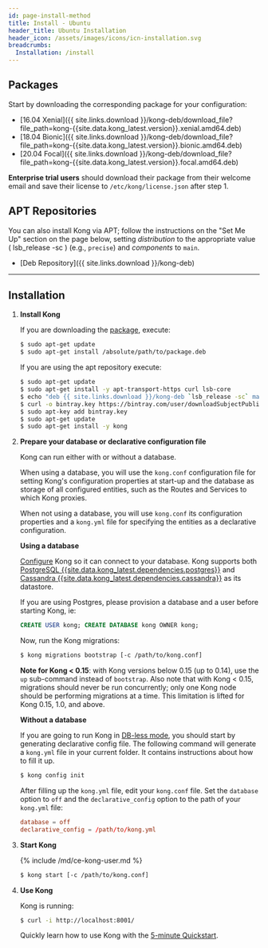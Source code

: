 ```yaml
---
id: page-install-method
title: Install - Ubuntu
header_title: Ubuntu Installation
header_icon: /assets/images/icons/icn-installation.svg
breadcrumbs:
  Installation: /install
---
```


## Packages

Start by downloading the corresponding package for your configuration:

- [16.04 Xenial]({{ site.links.download }}/kong-deb/download_file?file_path=kong-{{site.data.kong_latest.version}}.xenial.amd64.deb)
- [18.04 Bionic]({{ site.links.download }}/kong-deb/download_file?file_path=kong-{{site.data.kong_latest.version}}.bionic.amd64.deb)
- [20.04 Focal]({{ site.links.download }}/kong-deb/download_file?file_path=kong-{{site.data.kong_latest.version}}.focal.amd64.deb)

**Enterprise trial users** should download their package from their welcome email and save their license to `/etc/kong/license.json` after step 1.

## APT Repositories

You can also install Kong via APT; follow the instructions on the "Set Me Up"
section on the page below, setting  *distribution* to the appropriate value ( lsb_release -sc )
(e.g., `precise`) and *components* to `main`.

- [Deb Repository]({{ site.links.download }}/kong-deb)

----

## Installation

1. **Install Kong**

    If you are downloading the [package](#packages), execute:

    ```bash
    $ sudo apt-get update
    $ sudo apt-get install /absolute/path/to/package.deb
    ```

    If you are using the apt repository execute:
    ```bash
    $ sudo apt-get update
    $ sudo apt-get install -y apt-transport-https curl lsb-core
    $ echo "deb {{ site.links.download }}/kong-deb `lsb_release -sc` main" | sudo tee -a /etc/apt/sources.list
    $ curl -o bintray.key https://bintray.com/user/downloadSubjectPublicKey?username=bintray
    $ sudo apt-key add bintray.key
    $ sudo apt-get update
    $ sudo apt-get install -y kong
    ```

2. **Prepare your database or declarative configuration file**

    Kong can run either with or without a database.

    When using a database, you will use the `kong.conf` configuration file for setting Kong's
    configuration properties at start-up and the database as storage of all configured entities,
    such as the Routes and Services to which Kong proxies.

    When not using a database, you will use `kong.conf` its configuration properties and a `kong.yml`
    file for specifying the entities as a declarative configuration.

    **Using a database**

    [Configure][configuration] Kong so it can connect to your database. Kong supports both [PostgreSQL {{site.data.kong_latest.dependencies.postgres}}](http://www.postgresql.org/) and [Cassandra {{site.data.kong_latest.dependencies.cassandra}}](http://cassandra.apache.org/) as its datastore.

    If you are using Postgres, please provision a database and a user before starting Kong, ie:

    ```sql
    CREATE USER kong; CREATE DATABASE kong OWNER kong;
    ```

    Now, run the Kong migrations:

    ```bash
    $ kong migrations bootstrap [-c /path/to/kong.conf]
    ```

    **Note for Kong < 0.15**: with Kong versions below 0.15 (up to 0.14), use
    the `up` sub-command instead of `bootstrap`. Also note that with Kong <
    0.15, migrations should never be run concurrently; only one Kong node
    should be performing migrations at a time. This limitation is lifted for
    Kong 0.15, 1.0, and above.

    **Without a database**

    If you are going to run Kong in [DB-less mode](/{{site.data.kong_latest.release}}/db-less-and-declarative-config/),
    you should start by generating declarative config file. The following command will generate a `kong.yml`
    file in your current folder. It contains instructions about how to fill it up.

    ``` bash
    $ kong config init
    ```

    After filling up the `kong.yml` file, edit your `kong.conf` file. Set the `database` option
    to `off` and the `declarative_config` option to the path of your `kong.yml` file:

    ``` conf
    database = off
    declarative_config = /path/to/kong.yml
    ```

3. **Start Kong**

    {% include /md/ce-kong-user.md %}

    ```bash
    $ kong start [-c /path/to/kong.conf]
    ```

4. **Use Kong**

    Kong is running:

    ```bash
    $ curl -i http://localhost:8001/
    ```

    Quickly learn how to use Kong with the [5-minute Quickstart](/latest/getting-started/quickstart).

[configuration]: /{{site.data.kong_latest.release}}/configuration#database
